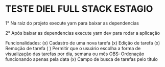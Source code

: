 # TESTE DIEL FULL STACK ESTAGIO

1° Na raiz do projeto execute yarn para baixar as dependencias

2° Após baixar as dependencias execute yarn dev para rodar a aplicação

Funcionalidades:
(x) Cadastro de uma nova tarefa
(x) Edição de tarefa
(x) Remoção de tarefa
( ) Permitir que o usuário escolha a forma de visualização das tarefas por dia,
semana ou mês
OBS: Ordenação funcionando apenas pela data
(x) Campo de busca de tarefas pelo titulo
